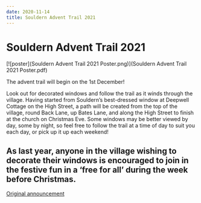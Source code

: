 ```yaml
---
date: 2020-11-14
title: Souldern Advent Trail 2021
---
```


# Souldern Advent Trail 2021

[![poster](Souldern Advent Trail 2021 Poster.png)](Souldern Advent Trail 2021 Poster.pdf)


The advent trail will begin on the 1st December! 

Look out for decorated
windows and follow the trail as it winds through the village. Having started
from Souldern’s best-dressed window at Deepwell Cottage on the High Street, a
path will be created from the top of the village, round Back Lane, up Bates
Lane, and along the High Street to finish at the church on Christmas Eve.
Some windows may be better viewed by day, some by night, so feel free to follow
the trail at a time of day to suit you each day, or pick up it up each weekend!

As last year, anyone in the village wishing to decorate their windows is
encouraged to join in the festive fun in a ‘free for all’ during the week before
Christmas.
---

[Original announcement](souldern-advent-2021)
